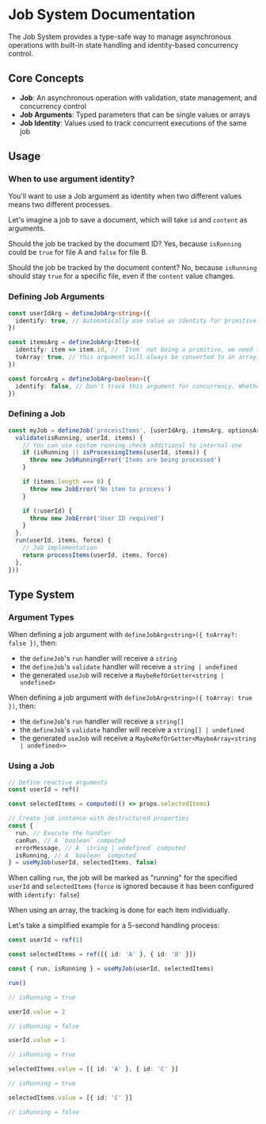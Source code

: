 # Job System Documentation

The Job System provides a type-safe way to manage asynchronous operations with built-in state handling and identity-based concurrency control.

## Core Concepts

- **Job**: An asynchronous operation with validation, state management, and concurrency control
- **Job Arguments**: Typed parameters that can be single values or arrays
- **Job Identity**: Values used to track concurrent executions of the same job

## Usage

### When to use argument identity?

You'll want to use a Job argument as identity when two different values means two different processes.

Let's imagine a job to save a document, which will take `id` and `content` as arguments.

Should the job be tracked by the document ID? Yes, because `isRunning` could be `true` for file A and `false` for file B.

Should the job be tracked by the document content? No, because `isRunning` should stay `true` for a specific file, even if the `content` value changes.

### Defining Job Arguments

```typescript
const userIdArg = defineJobArg<string>({
  identify: true, // Automatically use value as identity for primitive types
})

const itemsArg = defineJobArg<Item>({
  identify: item => item.id, // `Item` not being a primitive, we need to use a function to get its identity
  toArray: true, // this argument will always be converted to an array if needed
})

const forceArg = defineJobArg<boolean>({
  identify: false, // Don't track this argument for concurrency. Whether it to be true or false shouldn't affect the running state of the job
})
```

### Defining a Job

```typescript
const myJob = defineJob('processItems', [userIdArg, itemsArg, optionsArg], () => ({
  validate(isRunning, userId, items) {
    // You can use custom running check additional to internal one
    if (isRunning || isProcessingItems(userId, items)) {
      throw new JobRunningError('Items are being processed')
    }

    if (items.length === 0) {
      throw new JobError('No item to process')
    }

    if (!userId) {
      throw new JobError('User ID required')
    }
  },
  run(userId, items, force) {
    // Job implementation
    return processItems(userId, items, force)
  },
}))
```

## Type System

### Argument Types

When defining a job argument with `defineJobArg<string>({ toArray?: false })`, then:

- the `defineJob`'s `run` handler will receive a `string`
- the `defineJob`'s `validate` handler will receive a `string | undefined`
- the generated `useJob` will receive a `MaybeRefOrGetter<string | undefined>`

When defining a job argument with `defineJobArg<string>({ toArray: true })`, then:

- the `defineJob`'s `run` handler will receive a `string[]`
- the `defineJob`'s `validate` handler will receive a `string[] | undefined`
- the generated `useJob` will receive a `MaybeRefOrGetter<MaybeArray<string | undefined>>`

### Using a Job

```typescript
// Define reactive arguments
const userId = ref()

const selectedItems = computed(() => props.selectedItems)

// Create job instance with destructured properties
const {
  run, // Execute the handler
  canRun, // A `boolean` computed
  errorMessage, // A `string | undefined` computed
  isRunning, // A `boolean` computed
} = useMyJob(userId, selectedItems, false)
```

When calling `run`, the job will be marked as "running" for the specified `userId` and `selectedItems` (`force` is ignored because it has been configured with `identify: false`)

When using an array, the tracking is done for each item individually.

Let's take a simplified example for a 5-second handling process:

```typescript
const userId = ref(1)

const selectedItems = ref([{ id: 'A' }, { id: 'B' }])

const { run, isRunning } = useMyJob(userId, selectedItems)

run()

// isRunning = true

userId.value = 2

// isRunning = false

userId.value = 1

// isRunning = true

selectedItems.value = [{ id: 'A' }, { id: 'C' }]

// isRunning = true

selectedItems.value = [{ id: 'C' }]

// isRunning = false
```
